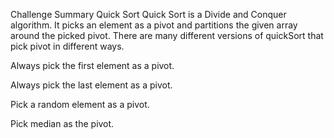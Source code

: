 Challenge Summary
Quick Sort
Quick Sort is a Divide and Conquer algorithm. It picks an element as a pivot and partitions the given array around the picked pivot. There are many different versions of quickSort that pick pivot in different ways.

Always pick the first element as a pivot.

Always pick the last element as a pivot.

Pick a random element as a pivot.

Pick median as the pivot.
